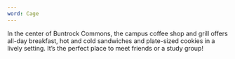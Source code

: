 ```yaml
---
word: Cage
---
```


  In the center of Buntrock Commons, the campus coffee shop and grill offers all-day breakfast, hot and cold sandwiches and plate-sized cookies in a lively setting. It’s the perfect place to meet friends or a study group!
